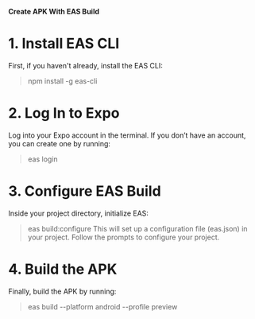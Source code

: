 **Create APK With EAS Build** 

# 1. Install EAS CLI
First, if you haven't already, install the EAS CLI:
> npm install -g eas-cli 

# 2. Log In to Expo
Log into your Expo account in the terminal. If you don’t have an account, you can create one by running:


> eas login 

# 3. Configure EAS Build
Inside your project directory, initialize EAS:

> eas build:configure 
This will set up a configuration file (eas.json) in your project. Follow the prompts to configure your project.

# 4. Build the APK
Finally, build the APK by running:

> eas build --platform android --profile preview 
